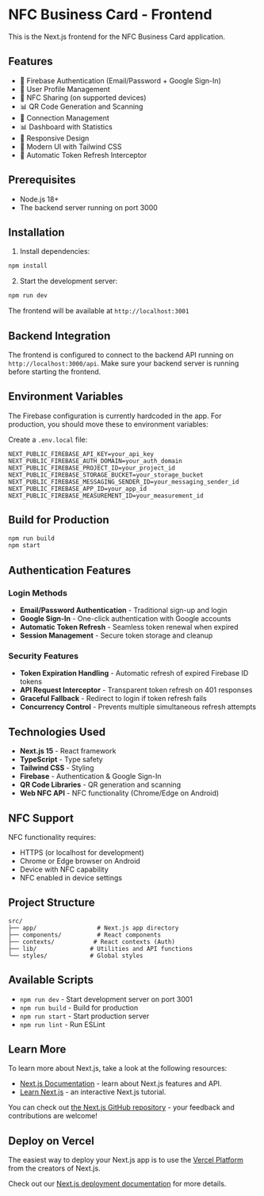 # NFC Business Card - Frontend

This is the Next.js frontend for the NFC Business Card application.

## Features

- 🔐 Firebase Authentication (Email/Password + Google Sign-In)
- 👤 User Profile Management
- 📱 NFC Sharing (on supported devices)
- 📊 QR Code Generation and Scanning
- 👥 Connection Management
- 📊 Dashboard with Statistics
- 📱 Responsive Design
- 🎨 Modern UI with Tailwind CSS
- 🔄 Automatic Token Refresh Interceptor

## Prerequisites

- Node.js 18+ 
- The backend server running on port 3000

## Installation

1. Install dependencies:
```bash
npm install
```

2. Start the development server:
```bash
npm run dev
```

The frontend will be available at `http://localhost:3001`

## Backend Integration

The frontend is configured to connect to the backend API running on `http://localhost:3000/api`. Make sure your backend server is running before starting the frontend.

## Environment Variables

The Firebase configuration is currently hardcoded in the app. For production, you should move these to environment variables:

Create a `.env.local` file:
```
NEXT_PUBLIC_FIREBASE_API_KEY=your_api_key
NEXT_PUBLIC_FIREBASE_AUTH_DOMAIN=your_auth_domain
NEXT_PUBLIC_FIREBASE_PROJECT_ID=your_project_id
NEXT_PUBLIC_FIREBASE_STORAGE_BUCKET=your_storage_bucket
NEXT_PUBLIC_FIREBASE_MESSAGING_SENDER_ID=your_messaging_sender_id
NEXT_PUBLIC_FIREBASE_APP_ID=your_app_id
NEXT_PUBLIC_FIREBASE_MEASUREMENT_ID=your_measurement_id
```

## Build for Production

```bash
npm run build
npm start
```

## Authentication Features

### Login Methods
- **Email/Password Authentication** - Traditional sign-up and login
- **Google Sign-In** - One-click authentication with Google accounts
- **Automatic Token Refresh** - Seamless token renewal when expired
- **Session Management** - Secure token storage and cleanup

### Security Features
- **Token Expiration Handling** - Automatic refresh of expired Firebase ID tokens
- **API Request Interceptor** - Transparent token refresh on 401 responses
- **Graceful Fallback** - Redirect to login if token refresh fails
- **Concurrency Control** - Prevents multiple simultaneous refresh attempts

## Technologies Used

- **Next.js 15** - React framework
- **TypeScript** - Type safety
- **Tailwind CSS** - Styling
- **Firebase** - Authentication & Google Sign-In
- **QR Code Libraries** - QR generation and scanning
- **Web NFC API** - NFC functionality (Chrome/Edge on Android)

## NFC Support

NFC functionality requires:
- HTTPS (or localhost for development)
- Chrome or Edge browser on Android
- Device with NFC capability
- NFC enabled in device settings

## Project Structure

```
src/
├── app/                 # Next.js app directory
├── components/          # React components
├── contexts/           # React contexts (Auth)
├── lib/               # Utilities and API functions
└── styles/            # Global styles
```

## Available Scripts

- `npm run dev` - Start development server on port 3001
- `npm run build` - Build for production
- `npm run start` - Start production server
- `npm run lint` - Run ESLint

## Learn More

To learn more about Next.js, take a look at the following resources:

- [Next.js Documentation](https://nextjs.org/docs) - learn about Next.js features and API.
- [Learn Next.js](https://nextjs.org/learn) - an interactive Next.js tutorial.

You can check out [the Next.js GitHub repository](https://github.com/vercel/next.js) - your feedback and contributions are welcome!

## Deploy on Vercel

The easiest way to deploy your Next.js app is to use the [Vercel Platform](https://vercel.com/new?utm_medium=default-template&filter=next.js&utm_source=create-next-app&utm_campaign=create-next-app-readme) from the creators of Next.js.

Check out our [Next.js deployment documentation](https://nextjs.org/docs/app/building-your-application/deploying) for more details.
